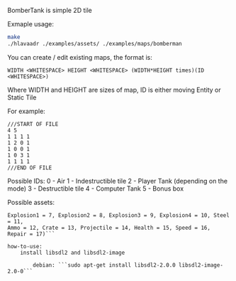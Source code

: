 BomberTank is simple 2D tile


Exmaple usage:
```bash
make
./hlavaadr ./examples/assets/ ./examples/maps/bomberman 
```

You can create / edit existing maps, the format is:

```WIDTH <WHITESPACE> HEIGHT <WHITESPACE> (WIDTH*HEIGHT times)(ID <WHITESPACE>)```

Where WIDTH and HEIGHT are sizes of map, ID is either moving Entity or Static Tile

For example:
```
///START OF FILE
4 5
1 1 1 1
1 2 0 1
1 0 0 1
1 0 3 1
1 1 1 1
///END OF FILE
```

Possible IDs:
    0 - Air
    1 - Indestructible tile
    2 - Player Tank (depending on the mode)
    3 - Destructible tile
    4 - Computer Tank
    5 - Bonus box


Possible assets:
```(Air = 1, TankUp = 2, TankLeft = 3, TankDown = 4, TankRight = 5, Bricks = 6,
Explosion1 = 7, Explosion2 = 8, Explosion3 = 9, Explosion4 = 10, Steel = 11,
Ammo = 12, Crate = 13, Projectile = 14, Health = 15, Speed = 16, Repair = 17)```

how-to-use:
    install libsdl2 and libsdl2-image
        
        debian: ```sudo apt-get install libsdl2-2.0.0 libsdl2-image-2.0-0```
